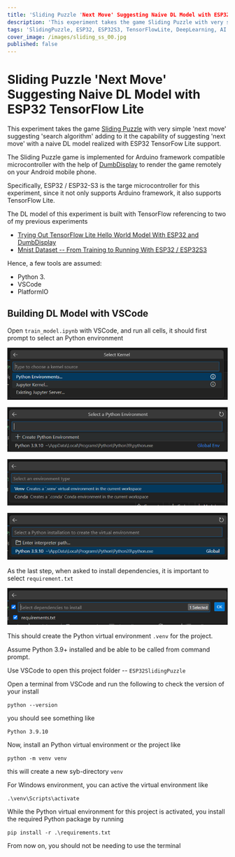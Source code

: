 ```yaml
---
title: 'Sliding Puzzle 'Next Move' Suggesting Naive DL Model with ESP32 TensorFlow Lite'
description: 'This experiment takes the game Sliding Puzzle with very simple 'next move' suggesting 'search algorithm' adding to it the capability of suggesting 'next move' with a naive DL model realized with ESP32 TensorFow Lite support'
tags: 'SlidingPuzzle, ESP32, ESP32S3, TensorFlowLite, DeepLearning, AI'
cover_image: /images/sliding_ss_00.jpg
published: false
---
```



# Sliding Puzzle 'Next Move' Suggesting Naive DL Model with ESP32 TensorFlow Lite

This experiment takes the game [Sliding Puzzle](https://github.com/trevorwslee/Arduino-DumbDisplay/blob/master/examples/sliding_puzzle_w_suggest/sliding_puzzle_w_suggest.ino)
with very simple 'next move' suggesting 'search algorithm' adding to it the capability of suggesting 'next move' with a naive DL model realized with ESP32 TensorFow Lite support.

The Sliding Puzzle game is implemented for Arduino framework compatible microcontroller with the help of [DumbDisplay](https://github.com/trevorwslee/Arduino-DumbDisplay) to render the game remotely on your Android mobile phone.

Specifically, ESP32 / ESP32-S3 is the targe microcontroller for this experiment, since it not only supports Arduino framework, it also supports TensorFlow Lite.

The DL model of this experiment is built with TensorFlow referencing to two of my previous experiments
* [Trying Out TensorFlow Lite Hello World Model With ESP32 and DumbDisplay](https://www.instructables.com/Trying-Out-TensorFlow-Lite-Hello-World-Model-With-/)
* [Mnist Dataset -- From Training to Running With ESP32 / ESP32S3](https://www.instructables.com/Mnist-Dataset-From-Training-to-Running-With-ESP32-/)

Hence, a few tools are assumed:
* Python 3.
* VSCode
* PlatformIO


## Building DL Model with VSCode

Open `train_model.ipynb` with VSCode, and run all cells, it should first prompt to select an Python environment 

![](.README_images/9b64af69.png)

![](.README_images/3f4990e9.png)

![](.README_images/1ce7a270.png)

![](.README_images/7433b84a.png)

As the last step, when asked to install dependencies, it is important to select `requirement.txt`

![](.README_images/f8659f51.png)


This should create the Python virtual environment `.venv` for the project.



Assume Python 3.9+ installed and be able to be called from command prompt.

Use VSCode to open this project folder -- `ESP32SlidingPuzzle`

Open a terminal from VSCode and run the following to check the version of your install 
```
python --version
```

you should see something like
```
Python 3.9.10
```

Now, install an Python virtual environment or the project like
```
python -m venv venv
```

this will create a new syb-directory `venv`

For Windows environment, you can active the virtual environment like
```
.\venv\Scripts\activate
```

While the Python virtual environment for this project is activated, you install the required Python package by running
```
pip install -r .\requirements.txt
```

From now on, you should not be needing to use the terminal
